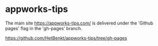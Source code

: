 # appworks-tips

The main site https://appworks-tips.com/ is delivered under the 'Github pages' flag in the 'gh-pages' branch.

https://github.com/HetBenkt/appworks-tips/tree/gh-pages
